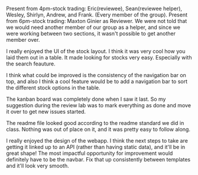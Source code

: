 Present from 4pm-stock trading: Eric(reviewee), Sean(reviewee helper), Wesley, Shirlyn, Andrew, and Frank. (Every member of the group).
Present from 6pm-stock trading: Maxton Ginier as Reviewer. We were not told that we would need another member of our group as a helper, and since we were working between two sections, it wasn't possible to get another member over.

I really enjoyed the UI of the stock layout. I think it was very cool how you laid them out in a table. It made looking for stocks very easy.
Especially with the search feauture.

I think what could be improved is the consistency of the navigation bar on top, and also I think a cool feature would be to add a navigation bar to sort the different stock options in the table.

The kanban board was completely done when I saw it last. So my suggestion during the review lab was to mark everything as done and move it over to get new issues started.

The readme file looked good according to the readme standard we did in class. Nothing was out of place on it, and it was pretty easy to follow along.

I really enjoyed the design of the webapp. I think the next steps to take are getting it linked up to an API (rather than having static data), and it'll be in great shape!
The most impactful opportunity for improvement would definitely have to be the navbar. Fix that up consistently between templates and it'll look very smooth.
